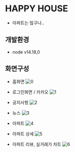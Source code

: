 # HAPPY HOUSE
* 아파트는 많구나..

## 개발환경
* node v14.18,0

## 화면구성
* 홈화면
![0](https://user-images.githubusercontent.com/86655589/170650672-fe6d739a-c535-4c8b-ace0-f56be35f7b92.jpg)

* 로그인화면 / 카카오
![1](https://user-images.githubusercontent.com/86655589/170650771-d3d47260-aaf2-43e7-8461-1c7748a03b1e.jpg)

* 공지사항
![2](https://user-images.githubusercontent.com/86655589/170650779-b2f1f147-eb72-4c66-8348-18fd455bd1c5.png)

* 뉴스
![3](https://user-images.githubusercontent.com/86655589/170650780-cee1923c-494f-4a79-8e9d-3c3e70bb8da3.png)

* 아파트
![4](https://user-images.githubusercontent.com/86655589/170650783-c8ab137f-6968-403f-ad99-16e78e561d7d.jpg)

* 아파트 상세
![5](https://user-images.githubusercontent.com/86655589/170650786-a4f396dc-672c-4a8d-9267-dd2216a2405b.jpg)

* 아파트 리뷰, 실거래가 차트
![6](https://user-images.githubusercontent.com/86655589/170650788-b0a964b4-6f5c-47ab-ba23-ebf7823b2bb6.jpg)




